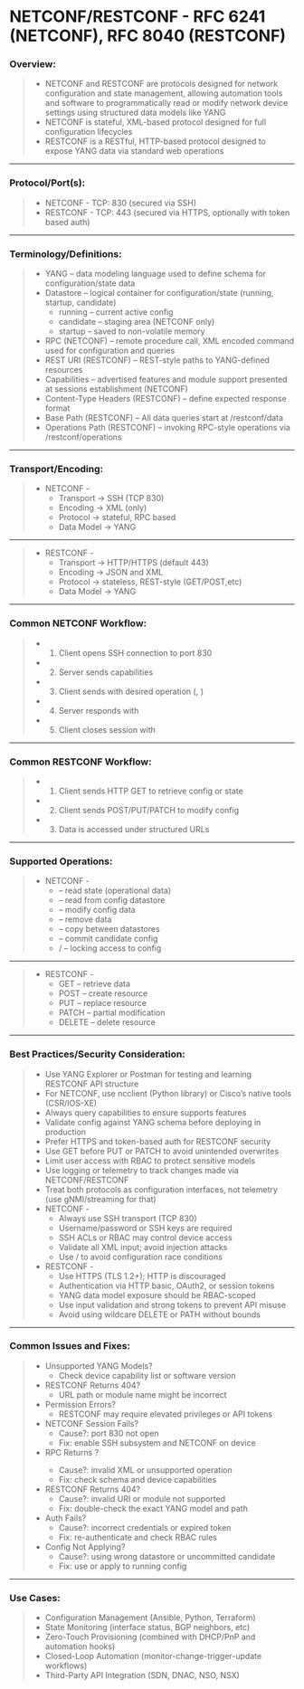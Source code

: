 # NETCONF/RESTCONF - RFC 6241 (NETCONF), RFC 8040 (RESTCONF)

### Overview:
> * NETCONF and RESTCONF are protocols designed for network configuration and state management, allowing automation tools and software to programmatically read or modify network device settings using structured data models like YANG
> * NETCONF is stateful, XML-based protocol designed for full configuration lifecycles
> * RESTCONF is a RESTful, HTTP-based protocol designed to expose YANG data via standard web operations
---
### Protocol/Port(s):
> * NETCONF - TCP: 830 (secured via SSH)
> * RESTCONF - TCP: 443 (secured via HTTPS, optionally with token based auth)
---
### Terminology/Definitions:
> * YANG – data modeling language used to define schema for configuration/state data
> * Datastore – logical container for configuration/state (running, startup, candidate)
>   * running – current active config
>   * candidate – staging area (NETCONF only)
>   * startup – saved to non-volatile memory
> * RPC (NETCONF) – remote procedure call, XML encoded command used for configuration and queries
> * REST URI (RESTCONF) – REST-style paths to YANG-defined resources
> * Capabilities – advertised features and module support presented at sessions establishment (NETCONF)
> * Content-Type Headers (RESTCONF) – define expected response format
> * Base Path (RESTCONF) – All data queries start at /restconf/data
> * Operations Path (RESTCONF) – invoking RPC-style operations via /restconf/operations
---
### Transport/Encoding:
> * NETCONF -
>   * Transport → SSH (TCP 830)
>   * Encoding → XML (only)
>   * Protocol → stateful, RPC based
>   * Data Model → YANG
---
> * RESTCONF -
>   * Transport → HTTP/HTTPS (default 443)
>   * Encoding → JSON and XML
>   * Protocol → stateless, REST-style (GET/POST,etc)
>   * Data Model → YANG
---
### Common NETCONF Workflow:
> * 1. Client opens SSH connection to port 830
> * 2. Server sends capabilities
> * 3. Client sends <rpc> with desired operation (<get-config>, <edit-config>)
> * 4. Server responds with <rpc-reply>
> * 5. Client closes session with <close-session>
---
### Common RESTCONF Workflow:
> * 1. Client sends HTTP GET to retrieve config or state
> * 2. Client sends POST/PUT/PATCH to modify config
> * 3. Data is accessed under structured URLs
---
### Supported Operations:
> * NETCONF - 
>   * <get> – read state (operational data)
>   * <get-config> – read from config datastore
>   * <edit-config> – modify config data
>   * <delete-config> – remove data
>   * <copy-config> – copy between datastores
>   * <commit> – commit candidate config
>   * <lock>/<unlock> – locking access to config
---
> * RESTCONF -
>   * GET – retrieve data
>   * POST – create resource
>   * PUT – replace resource
>   * PATCH – partial modification
>   * DELETE – delete resource
---
### Best Practices/Security Consideration:
> * Use YANG Explorer or Postman for testing and learning RESTCONF API structure
> * For NETCONF, use ncclient (Python library) or Cisco’s native tools (CSR/IOS-XE)
> * Always query capabilities to ensure supports features
> * Validate config against YANG schema before deploying in production
> * Prefer HTTPS and token-based auth for RESTCONF security
> * Use GET before PUT or PATCH to avoid unintended overwrites
> * Limit user access with RBAC to protect sensitive models
> * Use logging or telemetry to track changes made via NETCONF/RESTCONF
> * Treat both protocols as configuration interfaces, not telemetry (use gNMI/streaming for that)
> * NETCONF -
>   * Always use SSH transport (TCP 830)
>   * Username/password or SSH keys are required
>   * SSH ACLs or RBAC may control device access
>   * Validate all XML input; avoid injection attacks
>   * Use <lock>/<unlock> to avoid configuration race conditions
> * RESTCONF -
>   * Use HTTPS (TLS 1.2+); HTTP is discouraged
>   * Authentication via HTTP basic, OAuth2, or session tokens
>   * YANG data model exposure should be RBAC-scoped
>   * Use input validation and strong tokens to prevent API misuse
>   * Avoid using wildcare DELETE or PATH without bounds
---
### Common Issues and Fixes:
> * Unsupported YANG Models?
>   * Check device capability list or software version
> * RESTCONF Returns 404?
>   * URL path or module name might be incorrect
> * Permission Errors?
>   * RESTCONF may require elevated privileges or API tokens
> * NETCONF Session Fails?
>   * Cause?: port 830 not open
>   * Fix: enable SSH subsystem and NETCONF on device
> * RPC Returns <rpc-error>?
>   * Cause?: invalid XML or unsupported operation
>   * Fix: check schema and device capabilities
> * RESTCONF Returns 404?
>   * Cause?: invalid URI or module not supported
>   * Fix: double-check the exact YANG model and path
> * Auth Fails?
>   * Cause?: incorrect credentials or expired token
>   * Fix: re-authenticate and check RBAC rules
> * Config Not Applying?
>   * Cause?: using wrong datastore or uncommitted candidate
>   * Fix: use <commit> or apply to running config
---
### Use Cases:
> * Configuration Management (Ansible, Python, Terraform)
> * State Monitoring (interface status, BGP neighbors, etc)
> * Zero-Touch Provisioning (combined with DHCP/PnP and automation hooks)
> * Closed-Loop Automation (monitor-change-trigger-update workflows)
> * Third-Party API Integration (SDN, DNAC, NSO, NSX)
